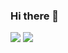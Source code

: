 ### Hi there 👋


<img src="https://github-readme-stats.vercel.app/api?username=StefanHeng&count_private=true&show_icons=true&theme=onedark" >
<img src="https://github-readme-stats.vercel.app/api/top-langs/?username=StefanHeng&count_private=true&langs_count=10&layout=compact&theme=onedark" >

<!--
**StefanHeng/StefanHeng** is a ✨ _special_ ✨ repository because its `README.md` (this file) appears on your GitHub profile.

Here are some ideas to get you started:

- 🔭 I’m currently working on ...
- 🌱 I’m currently learning ...
- 👯 I’m looking to collaborate on ...
- 🤔 I’m looking for help with ...
- 💬 Ask me about ...
- 📫 How to reach me: ...
- 😄 Pronouns: ...
- ⚡ Fun fact: ...
-->

